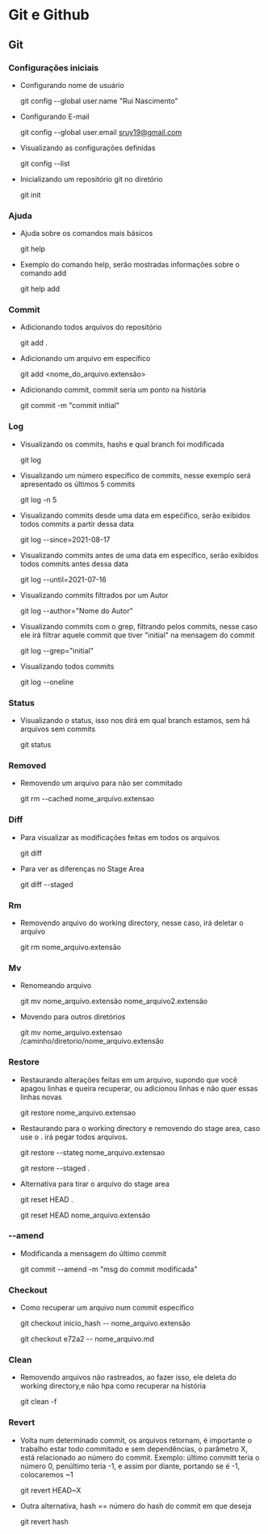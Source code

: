 # Git e Github

## Git
### Configurações iniciais 
- Configurando nome de usuário
 
     git config --global user.name "Rui Nascimento"
- Configurando E-mail

    git config --global user.email sruy19@gmail.com
- Visualizando as configurações definidas

    git config --list
- Inicializando um repositório git no diretório

    git init
### Ajuda
- Ajuda sobre os comandos mais básicos

    git help
- Exemplo do comando help, serão mostradas informações sobre o comando add

    git help add
   
### Commit
- Adicionando todos arquivos do repositório

    git add .
- Adicionando um arquivo em específico

    git add <nome_do_arquivo.extensão>
- Adicionando commit, commit seria um ponto na história

    git commit -m "commit initial"
### Log
- Visualizando os commits, hashs e qual branch foi modificada

    git log
- Visualizando um número específico de commits, nesse exemplo será apresentado os últimos 5 commits

    git log -n 5
- Visualizando commits desde uma data em espećifico, serão exibidos todos commits a partir dessa data

    git log --since=2021-08-17
- Visualizando commits antes de uma data em específico, serão exibidos todos commits antes dessa data

    git log --until=2021-07-16
- Visualizando commits filtrados por um Autor

    git log --author="Nome do Autor"
- Visualizando commits com o grep, filtrando pelos commits, nesse caso ele irá filtrar aquele commit que tiver "initial" na mensagem do commit

    git log --grep="initial"
    
- Visualizando todos commits

    git log --oneline
### Status
- Visualizando o status, isso nos dirá em qual branch estamos, sem há arquivos sem commits

    git status
### Removed 
- Removendo um arquivo para não ser commitado

    git rm --cached nome_arquivo.extensao
### Diff
- Para visualizar as modificações feitas em todos os arquivos

    git diff
- Para ver as diferenças no Stage Area

    git diff --staged
### Rm
- Removendo arquivo do working directory, nesse caso, irá deletar o arquivo

    git rm nome_arquivo.extensão
### Mv
- Renomeando arquivo
    
    git mv nome_arquivo.extensão nome_arquivo2.extensão
- Movendo para outros diretórios

    git mv nome_arquivo.extensao /caminho/diretorio/nome_arquivo.extensão
### Restore
- Restaurando alterações feitas em um arquivo, supondo que você apagou linhas e queira recuperar, ou adicionou linhas e não quer essas linhas novas

    git restore nome_arquivo.extensao
- Restaurando para o working directory e removendo do stage area, caso use o . irá pegar todos arquivos.

    git restore --stateg nome_arquivo.extensao
    
    git restore --staged .
- Alternativa para tirar o arquivo do stage area

    git reset HEAD .
    
    git reset HEAD nome_arquivo.extensão
### --amend
- Modificanda a mensagem do último commit

    git commit --amend -m "msg do commit modificada"
### Checkout
- Como recuperar um arquivo num commit específico

    git checkout inicio_hash -- nome_arquivo.extensão
    
    git checkout e72a2 -- nome_arquivo.md
### Clean
- Removendo arquivos não rastreados, ao fazer isso, ele deleta do working directory,e não hpa como recuperar na história

    git clean -f
### Revert
- Volta num determinado commit, os arquivos retornam, é importante o trabalho estar todo commitado e sem dependências, o parâmetro X, está relacionado ao número do commit. Exemplo: último committ teria o número 0, penúltimo teria -1, e assim por diante, portando se é -1, colocaremos ~1

    git revert HEAD~X
- Outra alternativa, hash == número do hash do commit em que deseja

    git revert hash
    
 
